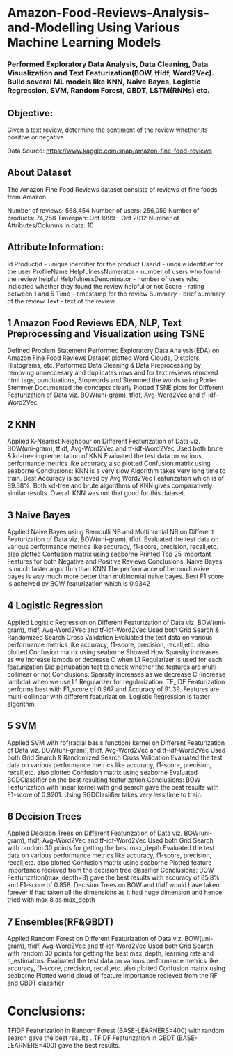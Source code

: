 # Amazon-Food-Reviews-Analysis-and-Modelling Using Various Machine Learning Models
### Performed Exploratory Data Analysis, Data Cleaning, Data Visualization and Text Featurization(BOW, tfidf, Word2Vec). Build several ML models like KNN, Naive Bayes, Logistic Regression, SVM, Random Forest, GBDT, LSTM(RNNs) etc.

## Objective:
Given a text review, determine the sentiment of the review whether its positive or negative.

Data Source: https://www.kaggle.com/snap/amazon-fine-food-reviews

## About Dataset
The Amazon Fine Food Reviews dataset consists of reviews of fine foods from Amazon.

Number of reviews: 568,454
Number of users: 256,059
Number of products: 74,258
Timespan: Oct 1999 - Oct 2012
Number of Attributes/Columns in data: 10

## Attribute Information:

Id
ProductId - unique identifier for the product
UserId - unqiue identifier for the user
ProfileName
HelpfulnessNumerator - number of users who found the review helpful
HelpfulnessDenominator - number of users who indicated whether they found the review helpful or not
Score - rating between 1 and 5
Time - timestamp for the review
Summary - brief summary of the review
Text - text of the review
## 1 Amazon Food Reviews EDA, NLP, Text Preprocessing and Visualization using TSNE
Defined Problem Statement
Performed Exploratory Data Analysis(EDA) on Amazon Fine Food Reviews Dataset plotted Word Clouds, Distplots, Histograms, etc.
Performed Data Cleaning & Data Preprocessing by removing unneccesary and duplicates rows and for text reviews removed html tags, punctuations, Stopwords and Stemmed the words using Porter Stemmer
Documented the concepts clearly
Plotted TSNE plots for Different Featurization of Data viz. BOW(uni-gram), tfidf, Avg-Word2Vec and tf-idf-Word2Vec
## 2 KNN
Applied K-Nearest Neighbour on Different Featurization of Data viz. BOW(uni-gram), tfidf, Avg-Word2Vec and tf-idf-Word2Vec
Used both brute & kd-tree implementation of KNN
Evaluated the test data on various performance metrics like accuracy also plotted Confusion matrix using seaborne
Conclusions:
KNN is a very slow Algorithm takes very long time to train.
Best Accuracy is achieved by Avg Word2Vec Featurization which is of 89.38%.
Both kd-tree and brute algorithms of KNN gives comparatively similar results.
Overall KNN was not that good for this dataset.
## 3 Naive Bayes
Applied Naive Bayes using Bernoulli NB and Multinomial NB on Different Featurization of Data viz. BOW(uni-gram), tfidf.
Evaluated the test data on various performance metrics like accuracy, f1-score, precision, recall,etc. also plotted Confusion matrix using seaborne
Printed Top 25 Important Features for both Negative and Positive Reviews
Conclusions:
Naive Bayes is much faster algorithm than KNN
The performance of bernoulli naive bayes is way much more better than multinomial naive bayes.
Best F1 score is acheived by BOW featurization which is 0.9342
## 4 Logistic Regression
Applied Logistic Regression on Different Featurization of Data viz. BOW(uni-gram), tfidf, Avg-Word2Vec and tf-idf-Word2Vec
Used both Grid Search & Randomized Search Cross Validation
Evaluated the test data on various performance metrics like accuracy, f1-score, precision, recall,etc. also plotted Confusion matrix using seaborne
Showed How Sparsity increases as we increase lambda or decrease C when L1 Regularizer is used for each featurization
Did pertubation test to check whether the features are multi-collinear or not
Conclusions:
Sparsity increases as we decrease C (increase lambda) when we use L1 Regularizer for regularization.
TF_IDF Featurization performs best with F1_score of 0.967 and Accuracy of 91.39.
Features are multi-collinear with different featurization.
Logistic Regression is faster algorithm.
## 5 SVM
Applied SVM with rbf(radial basis function) kernel on Different Featurization of Data viz. BOW(uni-gram), tfidf, Avg-Word2Vec and tf-idf-Word2Vec
Used both Grid Search & Randomized Search Cross Validation
Evaluated the test data on various performance metrics like accuracy, f1-score, precision, recall,etc. also plotted Confusion matrix using seaborne
Evaluated SGDClassifier on the best resulting featurization
Conclusions:
BOW Featurization with linear kernel with grid search gave the best results with F1-score of 0.9201.
Using SGDClasiifier takes very less time to train.
## 6 Decision Trees
Applied Decision Trees on Different Featurization of Data viz. BOW(uni-gram), tfidf, Avg-Word2Vec and tf-idf-Word2Vec
Used both Grid Search with random 30 points for getting the best max_depth
Evaluated the test data on various performance metrics like accuracy, f1-score, precision, recall,etc. also plotted Confusion matrix using seaborne
Plotted feature importance recieved from the decision tree classifier
Conclusions:
BOW Featurization(max_depth=8) gave the best results with accuracy of 85.8% and F1-score of 0.858.
Decision Trees on BOW and tfidf would have taken forever if had taken all the dimensions as it had huge dimension and hence tried with max 8 as max_depth
## 7 Ensembles(RF&GBDT)
Applied Random Forest on Different Featurization of Data viz. BOW(uni-gram), tfidf, Avg-Word2Vec and tf-idf-Word2Vec
Used both Grid Search with random 30 points for getting the best max_depth, learning rate and n_estimators.
Evaluated the test data on various performance metrics like accuracy, f1-score, precision, recall,etc. also plotted Confusion matrix using seaborne
Plotted world cloud of feature importance recieved from the RF and GBDT classifier
# Conclusions:
TFIDF Featurization in Random Forest (BASE-LEARNERS=400) with random search gave the best results .
TFIDF Featurization in GBDT (BASE-LEARNERS=400) gave the best results.
